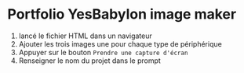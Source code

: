 # Portfolio YesBabylon image maker

1. lancé le fichier HTML dans un navigateur
2. Ajouter les trois images une pour chaque type de périphérique
3. Appuyer sur le bouton `Prendre une capture d'écran`
4. Renseigner le nom du projet dans le prompt
